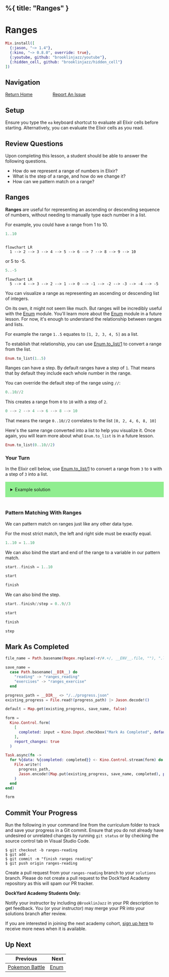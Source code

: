 %{
  title: "Ranges"
}
---
# Ranges

```elixir
Mix.install([
  {:jason, "~> 1.4"},
  {:kino, "~> 0.8.0", override: true},
  {:youtube, github: "brooklinjazz/youtube"},
  {:hidden_cell, github: "brooklinjazz/hidden_cell"}
])
```

## Navigation

[Return Home](../start.livemd)<span style="padding: 0 30px"></span>
[Report An Issue](https://github.com/DockYard-Academy/beta_curriculum/issues/new?assignees=&labels=&template=issue.md&title=)

## Setup

Ensure you type the `ea` keyboard shortcut to evaluate all Elixir cells before starting. Alternatively, you can evaluate the Elixir cells as you read.

## Review Questions

Upon completing this lesson, a student should be able to answer the following questions.

* How do we represent a range of numbers in Elixir?
* What is the step of a range, and how do we change it?
* How can we pattern match on a range?

## Ranges

**Ranges** are useful for representing an ascending or descending sequence of numbers, without needing
to manually type each number in a list.

For example, you could have a range from 1 to 10.

<!-- livebook:{"force_markdown":true} -->

```elixir
1..10
```

<!-- livebook:{"break_markdown":true} -->

```mermaid

flowchart LR
  1 --> 2 --> 3 --> 4 --> 5 --> 6 --> 7 --> 8 --> 9 --> 10
```

<!-- livebook:{"break_markdown":true} -->

or 5 to -5.

<!-- livebook:{"force_markdown":true} -->

```elixir
5..-5
```

<!-- livebook:{"break_markdown":true} -->

```mermaid
flowchart LR
  5 --> 4 --> 3 --> 2 --> 1 --> 0 --> -1 --> -2 --> -3 --> -4 --> -5
```

<!-- livebook:{"break_markdown":true} -->

You can visualize a range as representing an ascending or descending list of integers.

On its own, it might not seem like much. But ranges will be incredibly useful with the [Enum](https://hexdocs.pm/elixir/Enum.html) module.
You'll learn more about the [Enum](https://hexdocs.pm/elixir/Enum.html) module in a future lesson. For now, it's enough
to understand the relationship between ranges and lists.

For example the range `1..5` equates to `[1, 2, 3, 4, 5]` as a list.

To establish that relationship, you can use [Enum.to_list/1](https://hexdocs.pm/elixir/Enum.html#to_list/1) to convert a range from the list.

```elixir
Enum.to_list(1..5)
```

Ranges can have a step. By default ranges have a step of `1`. That means that by default they
include each whole number in the range.

You can override the default step of the range using `//`:

<!-- livebook:{"force_markdown":true} -->

```elixir
0..10//2
```

This creates a range from `0` to `10` with a step of `2`.

<!-- livebook:{"force_markdown":true} -->

```elixir
0 --> 2 --> 4 --> 6 --> 8 --> 10
```

That means the range `0..10//2` correlates to the list `[0, 2, 4, 6, 8, 10]`

Here's the same range converted into a list to help you visualize it. Once again, you will
learn more about what `Enum.to_list` is in a future lesson.

```elixir
Enum.to_list(0..10//2)
```

### Your Turn

In the Elixir cell below, use [Enum.to_list/1](https://hexdocs.pm/elixir/Enum.html#to_list/1) to convert a range from `3` to `9` with a step of `3` into a list.

<details style="background-color: lightgreen; padding: 1rem; margin: 1rem 0;">
  <summary>Example solution</summary>

  ```elixir
  Enum.to_list(3..9//3)
  ```
</details>

```elixir

```

### Pattern Matching With Ranges

We can pattern match on ranges just like any other data type.

For the most strict match, the left and right side must be exactly equal.

```elixir
1..10 = 1..10
```

We can also bind the start and end of the range to a variable in our pattern match.

```elixir
start..finish = 1..10
```

```elixir
start
```

```elixir
finish
```

We can also bind the step.

```elixir
start..finish//step = 0..9//3
```

```elixir
start
```

```elixir
finish
```

```elixir
step
```

## Mark As Completed

<!-- livebook:{"attrs":{"source":"file_name = Path.basename(Regex.replace(~r/#.+/, __ENV__.file, \"\"), \".livemd\")\n\nsave_name =\n  case Path.basename(__DIR__) do\n    \"reading\" -> \"ranges_reading\"\n    \"exercises\" -> \"ranges_exercise\"\n  end\n\nprogress_path = __DIR__ <> \"/../progress.json\"\nexisting_progress = File.read!(progress_path) |> Jason.decode!()\n\ndefault = Map.get(existing_progress, save_name, false)\n\nform =\n  Kino.Control.form(\n    [\n      completed: input = Kino.Input.checkbox(\"Mark As Completed\", default: default)\n    ],\n    report_changes: true\n  )\n\nTask.async(fn ->\n  for %{data: %{completed: completed}} <- Kino.Control.stream(form) do\n    File.write!(\n      progress_path,\n      Jason.encode!(Map.put(existing_progress, save_name, completed), pretty: true)\n    )\n  end\nend)\n\nform","title":"Track Your Progress"},"chunks":null,"kind":"Elixir.HiddenCell","livebook_object":"smart_cell"} -->

```elixir
file_name = Path.basename(Regex.replace(~r/#.+/, __ENV__.file, ""), ".livemd")

save_name =
  case Path.basename(__DIR__) do
    "reading" -> "ranges_reading"
    "exercises" -> "ranges_exercise"
  end

progress_path = __DIR__ <> "/../progress.json"
existing_progress = File.read!(progress_path) |> Jason.decode!()

default = Map.get(existing_progress, save_name, false)

form =
  Kino.Control.form(
    [
      completed: input = Kino.Input.checkbox("Mark As Completed", default: default)
    ],
    report_changes: true
  )

Task.async(fn ->
  for %{data: %{completed: completed}} <- Kino.Control.stream(form) do
    File.write!(
      progress_path,
      Jason.encode!(Map.put(existing_progress, save_name, completed), pretty: true)
    )
  end
end)

form
```

## Commit Your Progress

Run the following in your command line from the curriculum folder to track and save your progress in a Git commit.
Ensure that you do not already have undesired or unrelated changes by running `git status` or by checking the source control tab in Visual Studio Code.

```
$ git checkout -b ranges-reading
$ git add .
$ git commit -m "finish ranges reading"
$ git push origin ranges-reading
```

Create a pull request from your `ranges-reading` branch to your `solutions` branch.
Please do not create a pull request to the DockYard Academy repository as this will spam our PR tracker.

**DockYard Academy Students Only:**

Notify your instructor by including `@BrooklinJazz` in your PR description to get feedback.
You (or your instructor) may merge your PR into your solutions branch after review.

If you are interested in joining the next academy cohort, [sign up here](https://academy.dockyard.com/) to receive more news when it is available.

## Up Next

| Previous                                             | Next                           |
| ---------------------------------------------------- | -----------------------------: |
| [Pokemon Battle](../exercises/pokemon_battle.livemd) | [Enum](../reading/enum.livemd) |


